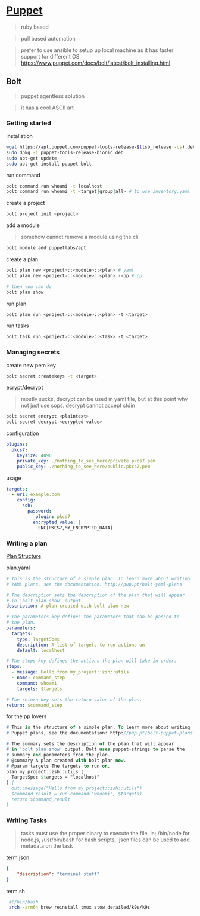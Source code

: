 # [Puppet](https://www.puppet.com/)

>ruby based

>pull based automation

>prefer to use ansible to setup up local machine as it has faster support for different OS. https://www.puppet.com/docs/bolt/latest/bolt_installing.html

## Bolt

>puppet agentless solution

>it has a cool ASCII art

### Getting started

installation
```bash
wget https://apt.puppet.com/puppet-tools-release-$(lsb_release -cs).deb
sudo dpkg -i puppet-tools-release-bionic.deb
sudo apt-get update 
sudo apt-get install puppet-bolt
```

run command 
```bash
bolt command run whoami -t localhost
bolt command run whoami -t <target|group|all> # to use inventory.yaml
```

create a project
```bash
bolt project init <project>
```

add a module
>somehow cannot remove a module using the cli
```bash
bolt module add puppetlabs/apt
```

create a plan
```bash
bolt plan new <project>::<module>::<plan> # yaml
bolt plan new <project>::<module>::<plan> --pp # pp

# then you can do
bolt plan show
```

run plan
```bash
bolt plan run <project>::<module>::<plan> -t <target>
```

run tasks
```bash
bolt task run <project>::<module>::<task> -t <target>
```

### Managing secrets

create new pem key
```bash
bolt secret createkeys -t <target>
```

ecrypt/decrypt
>mostly sucks, decrypt can be used in yaml file, but at this point why not just use sops. decrypt cannot accept stdin
```bash
bolt secret encrypt <plaintext>
bolt secret decrypt <ecrypted-value>
```

configuration
```yaml
plugins:
  pkcs7:
    keysize: 4096
    private_key: ./nothing_to_see_here/private.pkcs7.pem
    public_key: ./nothing_to_see_here/public.pkcs7.pem
```

usage
```yaml
targets:
  - uri: example.com
    config:
      ssh:
        password:
          _plugin: pkcs7
          encrypted_value: |
            ENC[PKCS7,MY_ENCRYPTED_DATA]
```

### Writing a plan

[Plan Structure](https://www.puppet.com/docs/bolt/latest/writing_yaml_plans.html#plan-structure)

plan.yaml
```yaml
# This is the structure of a simple plan. To learn more about writing
# YAML plans, see the documentation: http://pup.pt/bolt-yaml-plans

# The description sets the description of the plan that will appear
# in 'bolt plan show' output.
description: A plan created with bolt plan new

# The parameters key defines the parameters that can be passed to
# the plan.
parameters:
  targets:
    type: TargetSpec
    description: A list of targets to run actions on
    default: localhost

# The steps key defines the actions the plan will take in order.
steps:
  - message: Hello from my_project::zsh::utils
  - name: command_step
    command: whoami
    targets: $targets

# The return key sets the return value of the plan.
return: $command_step
```

for the pp lovers
```pp
# This is the structure of a simple plan. To learn more about writing
# Puppet plans, see the documentation: http://pup.pt/bolt-puppet-plans

# The summary sets the description of the plan that will appear
# in 'bolt plan show' output. Bolt uses puppet-strings to parse the
# summary and parameters from the plan.
# @summary A plan created with bolt plan new.
# @param targets The targets to run on.
plan my_project::zsh::utils (
  TargetSpec $targets = "localhost"
) {
  out::message("Hello from my_project::zsh::utils")
  $command_result = run_command('whoami', $targets)
  return $command_result
}
```

### Writing Tasks

>tasks must use the proper binary to execute the file, ie; /bin/node for node.js, /usr/bin/bash for bash scripts, .json files can be used to add metadata on the task

term.json
```json
{
	"description": "terminal stuff"
}
```

term.sh
```bash
 #!/bin/bash
 arch -arm64 brew reinstall tmux stow derailed/k9s/k9s
```